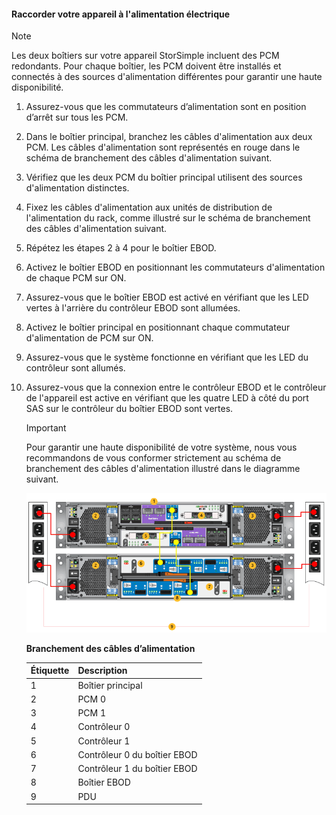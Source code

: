 <!--author=alkohli last changed: 9/16/15-->


#### <a name="to-cable-your-device-for-power"></a>Raccorder votre appareil à l'alimentation électrique
> [!NOTE]
> Les deux boîtiers sur votre appareil StorSimple incluent des PCM redondants. Pour chaque boîtier, les PCM doivent être installés et connectés à des sources d'alimentation différentes pour garantir une haute disponibilité.
> 
> 

1. Assurez-vous que les commutateurs d’alimentation sont en position d’arrêt sur tous les PCM.
2. Dans le boîtier principal, branchez les câbles d'alimentation aux deux PCM. Les câbles d'alimentation sont représentés en rouge dans le schéma de branchement des câbles d'alimentation suivant.
3. Vérifiez que les deux PCM du boîtier principal utilisent des sources d'alimentation distinctes.
4. Fixez les câbles d'alimentation aux unités de distribution de l'alimentation du rack, comme illustré sur le schéma de branchement des câbles d'alimentation suivant.
5. Répétez les étapes 2 à 4 pour le boîtier EBOD.
6. Activez le boîtier EBOD en positionnant les commutateurs d'alimentation de chaque PCM sur ON.
7. Assurez-vous que le boîtier EBOD est activé en vérifiant que les LED vertes à l'arrière du contrôleur EBOD sont allumées.
8. Activez le boîtier principal en positionnant chaque commutateur d'alimentation de PCM sur ON.
9. Assurez-vous que le système fonctionne en vérifiant que les LED du contrôleur sont allumés.
10. Assurez-vous que la connexion entre le contrôleur EBOD et le contrôleur de l'appareil est active en vérifiant que les quatre LED à côté du port SAS sur le contrôleur du boîtier EBOD sont vertes.
    
    > [!IMPORTANT]
    > Pour garantir une haute disponibilité de votre système, nous vous recommandons de vous conformer strictement au schéma de branchement des câbles d'alimentation illustré dans le diagramme suivant.
    > 
    > 
    
    ![Raccorder votre appareil à l’alimentation électrique](./media/storsimple-cable-8600-for-power/HCSCableYour4UDeviceforPower.png)
    
    **Branchement des câbles d’alimentation**
    
    | Étiquette | Description |
    |:--- |:--- |
    | 1 |Boîtier principal |
    | 2 |PCM 0 |
    | 3 |PCM 1 |
    | 4 |Contrôleur 0 |
    | 5 |Contrôleur 1 |
    | 6 |Contrôleur 0 du boîtier EBOD |
    | 7 |Contrôleur 1 du boîtier EBOD |
    | 8 |Boîtier EBOD |
    | 9 |PDU |



<!--HONumber=Nov16_HO3-->


